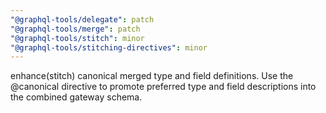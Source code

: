 ```yaml
---
"@graphql-tools/delegate": patch
"@graphql-tools/merge": patch
"@graphql-tools/stitch": minor
"@graphql-tools/stitching-directives": minor
---
```


enhance(stitch) canonical merged type and field definitions. Use the @canonical directive to promote preferred type and field descriptions into the combined gateway schema.
